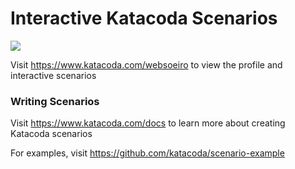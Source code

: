 # Interactive Katacoda Scenarios

[![](http://shields.katacoda.com/katacoda/websoeiro/count.svg)](https://www.katacoda.com/websoeiro "Get your profile on Katacoda.com")

Visit https://www.katacoda.com/websoeiro to view the profile and interactive scenarios

### Writing Scenarios
Visit https://www.katacoda.com/docs to learn more about creating Katacoda scenarios

For examples, visit https://github.com/katacoda/scenario-example
